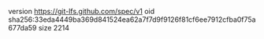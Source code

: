 version https://git-lfs.github.com/spec/v1
oid sha256:33eda4449ba369d841524ea62a7f7d9f9126f81cf6ee7912cfba0f75a677da59
size 2214
